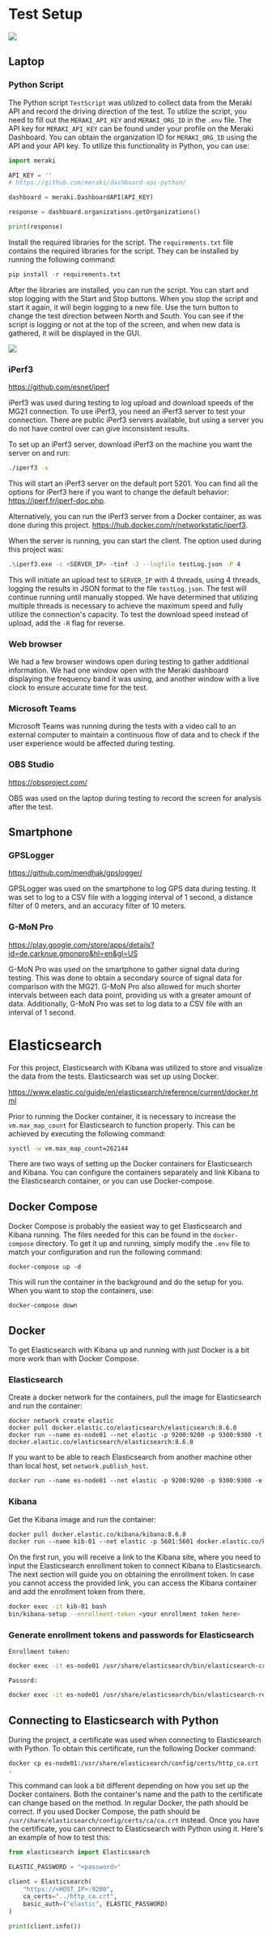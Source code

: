 # Test Setup
![](img/basesetup_update.svg)

## Laptop

### Python Script
The Python script ```TestScript``` was utilized to collect data from the Meraki API and record the driving direction of the test. To utilize the script, you need to fill out the ```MERAKI_API_KEY``` and ```MERAKI_ORG_ID``` in the ```.env``` file. The API key for ```MERAKI_API_KEY``` can be found under your profile on the Meraki Dashboard. You can obtain the organization ID for ```MERAKI_ORG_ID``` using the API and your API key. To utilize this functionality in Python, you can use:

```py
import meraki

API_KEY = ''
# https://github.com/meraki/dashboard-api-python/

dashboard = meraki.DashboardAPI(API_KEY)

response = dashboard.organizations.getOrganizations()

print(response)
```

Install the required libraries for the script. The ```requirements.txt``` file contains the required libraries for the script. They can be installed by running the following command:

```py
pip install -r requirements.txt
```

After the libraries are installed, you can run the script. You can start and stop logging with the Start and Stop buttons. When you stop the script and start it again, it will begin logging to a new file. Use the turn button to change the test direction between North and South. You can see if the script is logging or not at the top of the screen, and when new data is gathered, it will be displayed in the GUI.

![](img/pythonScript.png)

### iPerf3
https://github.com/esnet/iperf

iPerf3 was used during testing to log upload and download speeds of the MG21 connection. To use iPerf3, you need an iPerf3 server to test your connection. There are public iPerf3 servers available, but using a server you do not have control over can give inconsistent results. 

To set up an iPerf3 server, download iPerf3 on the machine you want the server on and run:
```sh
./iperf3 -s
```

This will start an iPerf3 server on the default port 5201. You can find all the options for iPerf3 here if you want to change the default behavior: https://iperf.fr/iperf-doc.php.

Alternatively, you can run the iPerf3 server from a Docker container, as was done during this project. https://hub.docker.com/r/networkstatic/iperf3.

When the server is running, you can start the client. The option used during this project was:

```sh
.\iperf3.exe -c <SERVER_IP> -tinf -J --logfile testLog.json -P 4
```

This will initiate an upload test to ```SERVER_IP``` with 4 threads, using 4 threads, logging the results in JSON format to the file ```testLog.json```. The test will continue running until manually stopped. We have determined that utilizing multiple threads is necessary to achieve the maximum speed and fully utilize the connection's capacity. To test the download speed instead of upload, add the ```-R``` flag for reverse. 

### Web browser
We had a few browser windows open during testing to gather additional information. We had one window open with the Meraki dashboard displaying the frequency band it was using, and another window with a live clock to ensure accurate time for the test.

### Microsoft Teams
Microsoft Teams was running during the tests with a video call to an external computer to maintain a continuous flow of data and to check if the user experience would be affected during testing. 

### OBS Studio
https://obsproject.com/

OBS was used on the laptop during testing to record the screen for analysis after the test.

## Smartphone
### GPSLogger
https://github.com/mendhak/gpslogger/

GPSLogger was used on the smartphone to log GPS data during testing. It was set to log to a CSV file with a logging interval of 1 second, a distance filter of 0 meters, and an accuracy filter of 10 meters.

### G-MoN Pro
https://play.google.com/store/apps/details?id=de.carknue.gmonpro&hl=en&gl=US

G-MoN Pro was used on the smartphone to gather signal data during testing. This was done to obtain a secondary source of signal data for comparison with the MG21. G-MoN Pro also allowed for much shorter intervals between each data point, providing us with a greater amount of data. Additionally, G-MoN Pro was set to log data to a CSV file with an interval of 1 second.

# Elasticsearch
For this project, Elasticsearch with Kibana was utilized to store and visualize the data from the tests. Elasticsearch was set up using Docker.

https://www.elastic.co/guide/en/elasticsearch/reference/current/docker.html

Prior to running the Docker container, it is necessary to increase the ```vm.max_map_count``` for Elasticsearch to function properly. This can be achieved by executing the following command:

```sh
sysctl -w vm.max_map_count=262144
```

There are two ways of setting up the Docker containers for Elasticsearch and Kibana. You can configure the containers separately and link Kibana to the Elasticsearch container, or you can use Docker-compose.

## Docker Compose
Docker Compose is probably the easiest way to get Elasticsearch and Kibana running. The files needed for this can be found in the ```docker-compose``` directory. To get it up and running, simply modify the ```.env``` file to match your configuration and run the following command:

```docker
docker-compose up -d
```

This will run the container in the background and do the setup for you. When you want to stop the containers, use:

```docker
docker-compose down
```

## Docker 
To get Elasticsearch with Kibana up and running with just Docker is a bit more work than with Docker Compose.

### Elasticsearch
Create a docker network for the containers, pull the image for Elasticsearch and run the container:

```docker
docker network create elastic
docker pull docker.elastic.co/elasticsearch/elasticsearch:8.6.0
docker run --name es-node01 --net elastic -p 9200:9200 -p 9300:9300 -t docker.elastic.co/elasticsearch/elasticsearch:8.6.0
```

If you want to be able to reach Elasticsearch from another machine other than local host, set ```network.publish_host```.

```dockerfile
docker run --name es-node01 --net elastic -p 9200:9200 -p 9300:9300 -e network.publish_host=<HOST_IP> -t docker.elastic.co/elasticsearch/elasticsearch:8.6.0
```

### Kibana 
Get the Kibana image and run the container:

```dockerfile
docker pull docker.elastic.co/kibana/kibana:8.6.0
docker run --name kib-01 --net elastic -p 5601:5601 docker.elastic.co/kibana/kibana:8.6.0
```

On the first run, you will receive a link to the Kibana site, where you need to input the Elasticsearch enrollment token to connect Kibana to Elasticsearch. The next section will guide you on obtaining the enrollment token. In case you cannot access the provided link, you can access the Kibana container and add the enrollment token from there.

```sh
docker exec -it kib-01 bash
bin/kibana-setup --enrollment-token <your enrollment token here>
```

### Generate enrollment tokens and passwords for Elasticsearch

```Enrollment token:```
```sh
docker exec -it es-node01 /usr/share/elasticsearch/bin/elasticsearch-create-enrollment-token -s kibana
```

```Passord:```
```sh
docker exec -it es-node01 /usr/share/elasticsearch/bin/elasticsearch-reset-password -u elastic
```

## Connecting to Elasticsearch with Python
During the project, a certificate was used when connecting to Elasticsearch with Python. To obtain this certificate, run the following Docker command:

```docker
docker cp es-node01:/usr/share/elasticsearch/config/certs/http_ca.crt .
```

This command can look a bit different depending on how you set up the Docker containers. Both the container's name and the path to the certificate can change based on the method. In regular Docker, the path should be correct. If you used Docker Compose, the path should be ```/usr/share/elasticsearch/config/certs/ca/ca.crt``` instead. Once you have the certificate, you can connect to Elasticsearch with Python using it. Here's an example of how to test this:

```py
from elasticsearch import Elasticsearch

ELASTIC_PASSWORD = "<password>"

client = Elasticsearch(
    "https://<HOST_IP>:9200",
    ca_certs="../http_ca.crt",
    basic_auth=("elastic", ELASTIC_PASSWORD)
)

print(client.info())

```